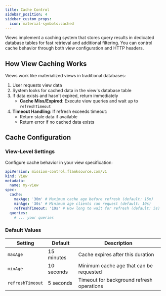 ```yaml
---
title: Cache Control
sidebar_position: 4
sidebar_custom_props:
  icon: material-symbols:cached
---
```


Views implement a caching system that stores query results in dedicated database tables for fast retrieval and additional filtering.
You can control cache behavior through both view configuration and HTTP headers.

## How View Caching Works

Views work like materialized views in traditional databases:

1. User requests view data
2. System looks for cached data in the view's database table
3. If data exists and hasn't expired, return immediately
   - **Cache Miss/Expired**: Execute view queries and wait up to `refreshTimeout`
4. **Timeout Handling**: If refresh exceeds timeout:
   - Return stale data if available
   - Return error if no cached data exists

## Cache Configuration

### View-Level Settings

Configure cache behavior in your view specification:

```yaml
apiVersion: mission-control.flanksource.com/v1
kind: View
metadata:
  name: my-view
spec:
  cache:
    maxAge: '30m' # Maximum cache age before refresh (default: 15m)
    minAge: '30s' # Minimum age clients can request (default: 10s)
    refreshTimeout: '10s' # How long to wait for refresh (default: 5s)
  queries:
    # ... your queries
```

### Default Values

| Setting          | Default    | Description                               |
| ---------------- | ---------- | ----------------------------------------- |
| `maxAge`         | 15 minutes | Cache expires after this duration         |
| `minAge`         | 10 seconds | Minimum cache age that can be requested   |
| `refreshTimeout` | 5 seconds  | Timeout for background refresh operations |

